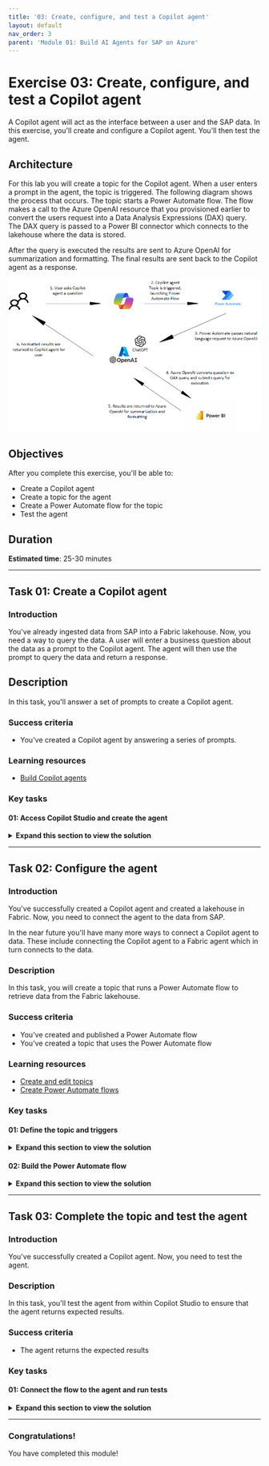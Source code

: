 ```yaml
---
title: '03: Create, configure, and test a Copilot agent'
layout: default
nav_order: 3
parent: 'Module 01: Build AI Agents for SAP on Azure'
---
```


# Exercise 03: Create, configure, and test a Copilot agent
A Copilot agent will act as the interface between a user and the SAP data. In this exercise, you'll create and configure a Copilot agent. You'll then test the agent.

## Architecture

For this lab you will create a topic for the Copilot agent. When a user enters a prompt in the agent, the topic is triggered. The following diagram shows the process that occurs. The topic starts a Power Automate flow. The flow makes a call to the Azure OpenAI resource that you provisioned earlier to convert the users request into a Data Analysis Expressions (DAX) query. The DAX query is passed to a Power BI connector which connects to the lakehouse where the data is stored. 

After the query is executed the results are sent to Azure OpenAI for summarization and formatting. The final results are sent back to the Copilot agent as a response.

![Ex 3 Architecture.png](../../media/Ex_3_Architecture.png)

## Objectives
After you complete this exercise, you'll be able to:

-   Create a Copilot agent
-   Create a topic for the agent
-   Create a Power Automate flow for the topic
-   Test the agent

## Duration
**Estimated time**: 25-30 minutes

---

## Task 01: Create a Copilot agent
<!--Task 01 duration ~4 minutes-->

### Introduction

You've already ingested data from SAP into a Fabric lakehouse. Now, you need a way to query the data. A user will enter a business question about the data as a prompt to the Copilot agent. The agent will then use the prompt to query the data and return a response.

## Description

 In this task, you'll answer a set of prompts to create a Copilot agent.

### Success criteria

-   You've created a Copilot agent by answering a series of prompts.

### Learning resources

-   [Build Copilot agents](https://learn.microsoft.com/en-us/microsoft-365-copilot/extensibility/copilot-studio-agent-builder-build "Build Copilot agents")

### Key tasks

#### 01: Access Copilot Studio and create the agent

<details markdown="block"> 
  <summary><strong>Expand this section to view the solution</strong></summary>

{: .warning } 
> For the steps in this task, you provide information to help create the Copilot agent. Please remember that Copilot agents are evolving very fast. The number of questions that you're asked and the order in which the questions are presented may differ from what you see in these steps.

1. Open a new browser tab and go to [Copilot Studio](www.copilotstudio.com).

1. Select your country/region and then select **Start free trial**.

    {: .note }
	> After you select **Start free trial**, there may be a delay before the next screen displays.

1. In the **Welcome to Copilot Studio** dialog, select **Skip**.

    ![vpem6duv.jpg](../../media/vpem6duv.jpg)

1. If prompted, sign in by using the following credentials:

    Username: `your SAP portal username`  
    Password: `your SAP portal password` 

1. In the left navigation pane for Copilot Studio, select **Create**.

    ![lkqtya9h.jpg](../../media/lkqtya9h.jpg)

1. On the **Create** page, select **+ New agent**.

    ![xxzx8g24.jpg](../../media/xxzx8g24.jpg)

    {: .warning }
    > An error message which resembles the following screenshot may display. The error message often indicates that the system is still initializing. If you see this error messages, return to the previous page, wait a couple of minutes, and select **+ New agent** again.

    ![xqmsm950.jpg](../../media/xqmsm950.jpg)


1. In the **Type your message** field, enter the following text and then select **Send**. Wait for Studio to load a response to your prompt.

    ```
	Create an agent that allows users to interact with Product, Sales, and Customer information that was ingested from SAP into a Microsoft Fabric lakehouse.
	```

    ![4ttbdp9n.jpg](../../media/4ttbdp9n.jpg)

1. In the *Type your message* field, enter the following text and then select **Send**. Wait for Studio to load a response to your prompt.

    ```
	Use the name "SAP Agent".
	```

    ![f9p7jzys.jpg](../../media/f9p7jzys.jpg)
    
1. In the **Type your message** field, enter the following text and then select **Send**. This prompt represents some common business questions that users may ask. Wait for Studio to load a response to your prompt.

    ```
	Allow users to count the number of orders for each customer and the total GrossAmount, TaxAmount, and NetAmount for each customer.
	Allow users to identify which categories of products a customer has purchased.
	Allow users to determine which orders are not yet delivered.
	Allow users to determine the average price for products in a given category.
	```

    ![934bz8xu.jpg](../../media/934bz8xu.jpg)

1. In the **Type your message** field, enter the following text and then select **Send**. Wait for Studio to load a response to your prompt.

    ```
	Don't use publicly accessible data sources. Only use data from the Microsoft Fabric lakehouse that we'll specify.
	```

    ![sn9r4g0i.jpg](../../media/sn9r4g0i.jpg)
    

1. At the upper right of the Copilot Studio page, select **Create**.

    ![ubybqkvc.jpg](../../media/ubybqkvc.jpg)

    {: .note }
	> It may take a few minutes to set up your agent.

</details>

---

## Task 02: Configure the agent

### Introduction

You've successfully created a Copilot agent and created a lakehouse in Fabric. Now, you need to connect the agent to the data from SAP. 

In the near future you'll have many more ways to connect a Copilot agent to data. These include connecting the Copilot agent to a Fabric agent which in turn connects to the data.

### Description

In this task, you will create a topic that runs a Power Automate flow to retrieve data from the Fabric lakehouse.

### Success criteria

-   You've created and published a Power Automate flow
-   You've created a topic that uses the Power Automate flow

### Learning resources

-   [Create and edit topics](https://learn.microsoft.com/en-us/microsoft-copilot-studio/advanced-flow-create "Create Power Automate flows")
-   [Create Power Automate flows](https://learn.microsoft.com/en-us/microsoft-copilot-studio/authoring-create-edit-topics?tabs=webApp "Create and edit topics")

### Key tasks

#### 01: Define the topic and triggers

<details markdown="block"> 
  <summary><strong>Expand this section to view the solution</strong></summary>

1. In Copilot Studio, in the menu bar for SAP Agent, select **Topics**.

    ![ku9q6vfo.jpg](../../media/ku9q6vfo.jpg).

1. Select **+ Add a topic** and then select **From blank**.

    ![jfkyd87c.jpg](../../media/jfkyd87c.jpg)

1. At the upper left of the **SAP Agent** page, select **Untitled**. Replace the selected text with `AnswerUserQuestions` and then select the Enter key.
    
    ![eq0dige0.jpg](../../media/eq0dige0.jpg)

1. In the **Trigger** activity, in the Phrases section, select **Edit**.

    ![5bz7gdhp.jpg](../../media/5bz7gdhp.jpg)

1. In the **Phrases pane**, enter `Show me all sales orders for a customer` and then select **+** to add the phrase.

1. Repeat Step 5 to add each of the following phrases:

    - `Retrieve sales order details for a customer.`
    - `Get all line items for orders placed by a customer.`
    - `I need a list of sales orders and items for a customer.`
    - `Fetch sales order history for a customer.`
    - `Pull all sales transactions for a customer.`

    ![me1jlj4b.jpg](../../media/me1jlj4b.jpg)

    {: .note }
	> The phrases help the Copilot agent understand the different ways that users can ask for the same information. 

1. Close the Phrases pane by selecting the **X** at the upper right of the Phrases pane.

    ![3ir7sno6.jpg](../../media/3ir7sno6.jpg)

</details>

#### 02: Build the Power Automate flow

<details markdown="block"> 
  <summary><strong>Expand this section to view the solution</strong></summary>

1. Select the **Add node** icon (**+**) under the Trigger activity and then select **Ask a question**.

    ![mawp8z0m.jpg](../../media/mawp8z0m.jpg)

1. In the **Enter a message** field, enter `What is the name of the customer?`.


1. Select the **Identify** field. In the **Choose information to identify** pane, select **Organization**.

    {: .note }
	> You may need to select the arrow (**>**) in the Identify field twice to see the **Choose information to identify** pane.

    ![luilhp7n.jpg](../../media/luilhp7n.jpg)

1. In the **Save user response as** field, select **Var1**. 

1. In the **Variable properties** pane, in the Variable name field, type `SelectedCustomerName`. Close the **Variable properties** pane. 

    ![j99xo2bj.jpg](../../media/j99xo2bj.jpg)

1. Close the **Properties** pane.

1. Select the **Add node** icon (**+**) under the Question activity. Select **Add an action** and then select **New Power Automate flow**.

    ![g95lgto5.jpg](../../media/g95lgto5.jpg)

1. At the upper left of the Power Automate window, select **When an agent calls the flow**. Replace the selected text with `FlowforSapAgent` and then select **Enter**.

    ![r6u5jqbd.jpg](../../media/r6u5jqbd.jpg)

1. Select the **When an agent calls the flow** action.

1. In the pane that opens, select **+ Add an input**.

    ![ljonbt7g.jpg](../../media/ljonbt7g.jpg)

1. Select **Text**.

1. Change the text in the **Input** field to `CustomerName`.

    ![8r8zux53.jpg](../../media/8r8zux53.jpg)   


1. Select the **Add node** button under the **When an agent calls the flow** action. Search for and select the `Run a query against a dataset` action.

    ![lkh747rs.jpg](../../media/lkh747rs.jpg)

1. In the **Create Connection** pane, select **Sign in**. 

    {: .warning } 
	> You may see an error resembling the following screenshot. The message indicates that the browser cannot display the sign in dialog.
    >
    >![qmu5u5g8.jpg](../../media/qmu5u5g8.jpg)
    >
    >If you see this error message, in Edge, select the ellipses (**...**) at the right side of the menu bar and then select **Settings**. Search for the **Pop-up** setting. Change the value of the **Blocked (recommended)** setting to **Off** and then repeat Step 37.
    > 
    >![ak569xef.jpg](../../media/ak569xef.jpg)

1. In the **Pick an account** dialog, select the **@lab.CloudPortalCredential(User1).Username**. 

1. Configure the **Run a query against a dataset** pane by using the values in the following table. Use default values for all the other settings.

    | Field | Value|
    |:---------|:---------|
    | Workspace   | **SapWS-@lab.LabInstance.Id**  |
    | Dataset   | **SapSemanticModel**   |

1. In the **Query text** field, paste in the following query:

    ```
    EVALUATE

    SUMMARIZECOLUMNS(
    SalesOrderSet[CustomerName],
    SalesOrderSet[CreatedAt],
    SalesOrderSet[BillingStatusDescription],
    SalesOrderSet[DeliveryStatusDescription],
    SalesOrderSet[GrossAmount],
    SalesOrderSet[TaxAmount],
    SalesOrderSet[NetAmount],
        KEEPFILTERS( FILTER( ALL( SalesOrderSet[CustomerName] ), SEARCH( "<Replace with CustomerName variable>", SalesOrderSet[CustomerName], 1, 0 ) >= 1 ))
    )
    ORDER BY 
    SalesOrderSet[CustomerName] ASC,
    SalesOrderSet[CreatedAt] ASC
    ```

    ![ils2eb84.jpg](../../media/ils2eb84.jpg)

1. In the **Query text** section, select **&lt;Replace with CustomerName variable&gt;**. Then, select the lightning bolt icon. In the **When an agent calls the flow** section, select **CustomerName**. This replaces the placeholder text with a variable that represents the selected customer.

    ![rde4k7z9.jpg](../../media/rde4k7z9.jpg)

1. Select the **Add node** button under the **Run a query against a dataset** action. Search for and select the `Compose` action.

1. In the **Inputs** field, select the lightning bolt icon. In the list of options, in the **Run a query against a dataset** section, select **First table rows**.

1. Select the **Add node** button under the **Compose** action. Search for and select the `HTTP` action.
    
    ![cmu8192s.jpg](../../media/cmu8192s.jpg)

1. Configure the **HTTP** action by using the values in the following table. Leave all other options at their default settings.

    {: .note } 
	> You will be adding two headers. Each header consists of a key and a value. After you add the first header fields for a new key/value combination will display.
    >
    > The URI and api-key value that you supply configure the action to connect to the Azure OpenAI service instance that you provisioned earlier in the lab.

    | Field | Value|
    |:---------|:---------|
    | URI   | `@lab.Variable(OpenAIEndpoint)`   |
    | Method   | `POST`   |
    | Header key| `content-type`|
    | Header value | `application/json`|
    | Header key| `api-key`|
    | Header value | `@lab.Variable(OpenAIKey)`|

1. In the **Body** field, paste in the following text. 

    ```Text
        {
            "messages": [
                {
                    "role": "system",
                    "content": " summarize this content :<replace with output variable>. Add a header to the top of the response that includes the customer name. Use bold font for the customer name. Use markdown to present sales order records in a tabular format. Use a paragraph to display summary information for a customer."
                }
                        ]
        }
    ``` 

1. In the **Body** section, select **&lt;Replace with output variable&gt;**. Then, select the lightning bolt icon. In the **Compose** section, select **Outputs**. This replaces the placeholder text with a variable that represents the output from the Compose action.
    
    ![h443wn0n.jpg](../../media/h443wn0n.jpg)
 
1. Select the **Respond to the agent** action. Select **+ Add an output** and then select **Text**.

1. In the **Enter a name** field enter `response`. 

1. Select the **Enter a value to respond with** field and then select the lightning bolt icon. In the **HTTP** section, select **Body**.

    ![643qr1p8.jpg](../../media/643qr1p8.jpg)
    
1. At the upper right of the **Power Automate** page, select **Save Draft**.

    ![wimf1lkq.jpg](../../media/wimf1lkq.jpg)

1. At the upper right of the **Power Automate** page, select **Publish**.

    ![ob1kiqxz.jpg](../../media/ob1kiqxz.jpg)

1. At the upper right of the **Power Automate** page, select **Test**.
    
    ![c2y8ajwk.jpg](../../media/c2y8ajwk.jpg)

1. In the **Test Flow** pane, select **Manually** and then select **Test**.

    ![s8p9km5p.jpg](../../media/s8p9km5p.jpg)

1. In the **Run flow** pane, in the CustomerName field, enter `PicoBit` and then select **Run flow**. 
    
    ![w56lq46a.jpg](../../media/w56lq46a.jpg)

1. On the **Power Automate** page, in the **Run flow** pane, select **Done**.

    ![tbqnmzgw.jpg](../../media/tbqnmzgw.jpg)

1. On the **Power Automate** page, verify that the message **Your run ran successfully** displays.

    ![i66hnkv3.jpg](../../media/i66hnkv3.jpg)

</details>

---

## Task 03: Complete the topic and test the agent

### Introduction

You've successfully created a Copilot agent. Now, you need to test the agent. 

### Description

In this task, you'll test the agent from within Copilot Studio to ensure that the agent returns expected results.

### Success criteria

-   The agent returns the expected results

### Key tasks

#### 01: Connect the flow to the agent and run tests

<details markdown="block"> 
  <summary><strong>Expand this section to view the solution</strong></summary>

1. Close the **Power Automate** page. You are returned to the Copilot Studio **Topic** page. If prompted, select **Done**.

    ![15c7vpbc.jpg](../../media/15c7vpbc.jpg)

1. In the **Add an action** dialog, select **FlowForSapAgent**.

    {: .note } 
	> If you do not see **FlowForSapAgent**, save teh topic and then refresh the page.

    ![oyxjv9bh.jpg](../../media/oyxjv9bh.jpg)

1. In the **Action** activity, in the **Enter or select a value** field, select **SelectedCustomerName**.

    ![qhgf566u.jpg](../../media/qhgf566u.jpg)

1. Select the **Add Node** button under the Action activity. Select **Send a Message**.

1. Select the **Insert variable** button (**{x}**). In the list of variables, select **response**.
    
    ![tgw075eu.jpg](../../media/tgw075eu.jpg)

1. At the upper right of the SAP Agent page, select **Save** and then select **Test**.

    ![atedvsy9.jpg](../../media/atedvsy9.jpg)

1. In the **Test your agent** pane, enter the following prompt and select the **Send** button.

    ```
    Get all sales transactions for a customer.
    ```

    ![31hdmyre.jpg](../../media/31hdmyre.jpg)

1. Enter **PicoBit** as the customer name. Be patient. For production agents, you will want to optimize the peformance of all elements of the agent.

    ![j9pdpqe7.jpg](../../media/j9pdpqe7.jpg)

    {: .warning }
	> The first time you test the agent, you may see a message that resembles the message in the following screenshot.
    >
    >![stdcn7ib.jpg](../../media/stdcn7ib.jpg)
    >
    > If you see this message, select **Connect**. Then, on the **Manage your connections** page, select **Connect**.
    >
    >![qjib9sq4.jpg](../../media/qjib9sq4.jpg)
    > In the **Create or pick connections** dialog, select **Submit**.
    >
    >![mxvqs597.jpg](../../media/mxvqs597.jpg)
    > 
    > You should see that the status is *Connected*. Return to the Topics page and select **Retry**.
    >
    >![uvxuz2fw.jpg](../../media/uvxuz2fw.jpg)

1. Review the response from the agent. The response may contain some extraneous information. You can adjust the inputs and outputs in the Power Automate flow to control and format the output.

</details>

---

### Congratulations!
You have completed this module!